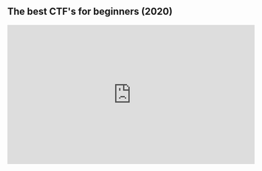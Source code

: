 ## The best CTF's for beginners (2020)
<iframe width="560" height="315" src="https://www.youtube.com/embed/Cs9l_77g5bo" frameborder="0" allow="accelerometer; autoplay; clipboard-write; encrypted-media; gyroscope; picture-in-picture" allowfullscreen></iframe>
